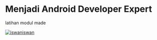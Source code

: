 # Menjadi Android Developer Expert

latihan modul made

[![iswaniswan](https://circleci.com/gh/iswaniswan/made-modul.svg?style=shield)](https://circleci.com/gh/iswaniswan/made-modul)